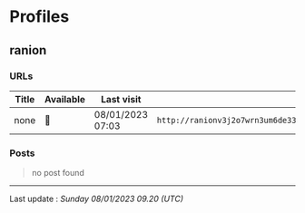 # Profiles

## **ranion**


### URLs
| Title | Available | Last visit | fqdn | screen 
|---|---|---|---|---|
| none | 🔴 | 08/01/2023 07:03 | `http://ranionv3j2o7wrn3um6de33eccbchhg32mkgnnoi72enkpp7jc25h3ad.onion` | <a href="https://www.ransomware.live/screenshots/ranionv3j2o7wrn3um6de33eccbchhg32mkgnnoi72enkpp7jc25h3ad-onion.png" target=_blank>📸</a> | 

### Posts

> no post found


 --- 


Last update : _Sunday 08/01/2023 09.20 (UTC)_

